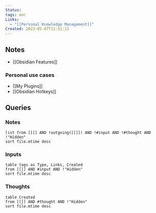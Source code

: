 ```yaml
---
Status: 
tags: moc
Links:
  - "[[Personal Knowledge Management]]"
Created: 2023-05-07T11:51:13
---
```


## Notes
- [[Obsidian Features]]
### Personal use cases
- [[My Plugins]]
- [[Obsidian Hotkeys]]

## Queries

### Notes

```dataview
list from [[]] AND !outgoing([[]]) AND !#input AND !#thought AND !"Hidden"
sort file.mtime desc
```

### Inputs

```dataview
table tags as Type, Links, Created
from [[]] AND #input AND !"Hidden"
sort file.mtime desc
```

### Thoughts

```dataview
table Created
from [[]] AND #thought AND !"Hidden"
sort file.mtime desc
```
